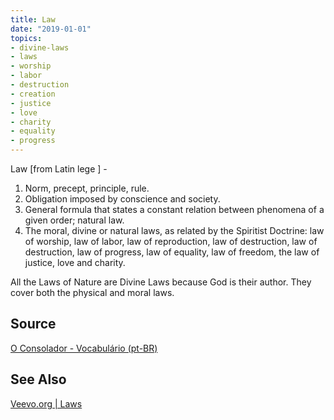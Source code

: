 ```yaml
---
title: Law
date: "2019-01-01"
topics:
- divine-laws
- laws
- worship
- labor
- destruction
- creation
- justice
- love
- charity
- equality
- progress
---
```


Law [from Latin lege ] - 

1. Norm, precept, principle, rule. 
2. Obligation imposed by conscience and society. 
3. General formula that states a constant relation between phenomena of a given
   order; natural law. 
4. The moral, divine or natural laws, as related by the Spiritist Doctrine: law
   of worship, law of labor, law of reproduction, law of destruction, law of
   destruction, law of progress, law of equality, law of freedom, the law of
   justice, love and charity.

All the Laws of Nature are Divine Laws because God is their author. They cover
both the physical and moral laws.

## Source
[O Consolador - Vocabulário (pt-BR)](http://www.oconsolador.com.br/linkfixo/vocabulario/principal.html)

## See Also
[Veevo.org | Laws](/laws)
